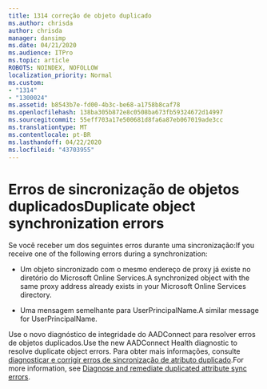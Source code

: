```yaml
---
title: 1314 correção de objeto duplicado
ms.author: chrisda
author: chrisda
manager: dansimp
ms.date: 04/21/2020
ms.audience: ITPro
ms.topic: article
ROBOTS: NOINDEX, NOFOLLOW
localization_priority: Normal
ms.custom:
- "1314"
- "1300024"
ms.assetid: b8543b7e-fd00-4b3c-be68-a1758b8caf78
ms.openlocfilehash: 138ba305b872e8c0508ba673fb59324672d14997
ms.sourcegitcommit: 55eff703a17e500681d8fa6a87eb067019ade3cc
ms.translationtype: MT
ms.contentlocale: pt-BR
ms.lasthandoff: 04/22/2020
ms.locfileid: "43703955"
---
```

# <a name="duplicate-object-synchronization-errors"></a><span data-ttu-id="399fe-102">Erros de sincronização de objetos duplicados</span><span class="sxs-lookup"><span data-stu-id="399fe-102">Duplicate object synchronization errors</span></span>

<span data-ttu-id="399fe-103">Se você receber um dos seguintes erros durante uma sincronização:</span><span class="sxs-lookup"><span data-stu-id="399fe-103">If you receive one of the following errors during a synchronization:</span></span>

- <span data-ttu-id="399fe-104">Um objeto sincronizado com o mesmo endereço de proxy já existe no diretório do Microsoft Online Services.</span><span class="sxs-lookup"><span data-stu-id="399fe-104">A synchronized object with the same proxy address already exists in your Microsoft Online Services directory.</span></span>

- <span data-ttu-id="399fe-105">Uma mensagem semelhante para UserPrincipalName.</span><span class="sxs-lookup"><span data-stu-id="399fe-105">A similar message for UserPrincipalName.</span></span>

<span data-ttu-id="399fe-106">Use o novo diagnóstico de integridade do AADConnect para resolver erros de objetos duplicados.</span><span class="sxs-lookup"><span data-stu-id="399fe-106">Use the new AADConnect Health diagnostic to resolve duplicate object errors.</span></span> <span data-ttu-id="399fe-107">Para obter mais informações, consulte [diagnosticar e corrigir erros de sincronização de atributo duplicado](https://docs.microsoft.com/azure/active-directory/hybrid/how-to-connect-health-diagnose-sync-errors).</span><span class="sxs-lookup"><span data-stu-id="399fe-107">For more information, see [Diagnose and remediate duplicated attribute sync errors](https://docs.microsoft.com/azure/active-directory/hybrid/how-to-connect-health-diagnose-sync-errors).</span></span>

